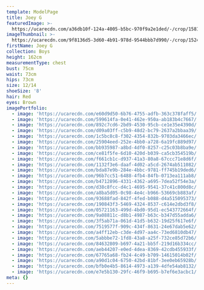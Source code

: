 ```yaml
---
template: ModelPage
title: Joey G
featuredImage: >-
  https://ucarecdn.com/a36db10f-124a-4005-b5bc-970f9a2e1ded/-/crop/1581x824/0,0/-/preview/
imageThumbnail: >-
  https://ucarecdn.com/9f8136d5-3d60-4b91-978d-9544bbb7d990/-/crop/1524x1678/0,0/-/preview/
firstName: Joey G
collection: Boys
height: 162cm
measurementType: chest
bust: 75cm
waist: 73cm
hips: 73cm
size: 12/14
shoeSize: '8'
hair: Red
eyes: Brown
imagePortfolio:
  - image: 'https://ucarecdn.com/e60d9d50-6b76-4755-adfb-363c378faff5/'
  - image: 'https://ucarecdn.com/599614fa-0e41-462e-950a-ab183b4c7667/'
  - image: 'https://ucarecdn.com/892c7cd6-2bd9-4530-95cb-ce1e35e4390d/'
  - image: 'https://ucarecdn.com/d09a03ff-c5b9-48d2-bc79-2637a2bbaa39/'
  - image: 'https://ucarecdn.com/1c5bc8c8-f302-4354-832b-9703da3466ec/'
  - image: 'https://ucarecdn.com/25904eed-252e-4bb0-a728-6a19fc889d97/'
  - image: 'https://ucarecdn.com/bb935987-a8bd-4df0-8257-c25c03b8ba9e/'
  - image: 'https://ucarecdn.com/ce81f5fe-6d10-420d-b039-ca5cb354519b/'
  - image: 'https://ucarecdn.com/f661cb1c-d937-41a3-80a8-67ccc71e8d6f/'
  - image: 'https://ucarecdn.com/1132f3e6-daaf-4d02-a5cd-2674ab511082/'
  - image: 'https://ucarecdn.com/bda87e9b-284e-4bbc-9781-ff745b19ded6/'
  - image: 'https://ucarecdn.com/96b7cc51-6488-4fb4-84fb-0713ea111ab8/'
  - image: 'https://ucarecdn.com/b4712896-4331-4362-a695-7dea52f54e3a/'
  - image: 'https://ucarecdn.com/d38c8fcc-d4c1-4695-9541-37c41c800d8c/'
  - image: 'https://ucarecdn.com/a8ba5d05-0c98-4e4c-b966-53669cb883af/'
  - image: 'https://ucarecdn.com/93688fad-842f-4fed-b088-d4a515095373/'
  - image: 'https://ucarecdn.com/190843f3-5469-4324-8537-c614e2dbd3f8/'
  - image: 'https://ucarecdn.com/05721163-499d-4bd0-95d1-ec543772664f/'
  - image: 'https://ucarecdn.com/9a08811c-d8b1-4987-b63c-b347d55adda6/'
  - image: 'https://ucarecdn.com/3f5ab71a-061d-41d5-b632-19d25f617e6f/'
  - image: 'https://ucarecdn.com/7519577f-909c-434f-8631-24e67dab5e62/'
  - image: 'https://ucarecdn.com/a4ff12eb-c3de-4d97-aa4c-73ed6810db47/'
  - image: 'https://ucarecdn.com/5abbbe72-1fd8-43a8-a25f-732ce85d72b6/'
  - image: 'https://ucarecdn.com/84632809-b697-4a21-bb5f-219d16b334cc/'
  - image: 'https://ucarecdn.com/aeb44207-e0ed-4dea-8369-42cdb455933f/'
  - image: 'https://ucarecdn.com/67765a68-fb24-4c49-b709-14615014b02f/'
  - image: 'https://ucarecdn.com/a90d1c04-6750-42bd-81bf-3ee0eb65928b/'
  - image: 'https://ucarecdn.com/bfb0e4b5-8614-4973-a139-4dfe54ab8132/'
  - image: 'https://ucarecdn.com/e7e5b130-29fc-46f9-b695-b7ef6e3acbc1/'
meta: {}
---
```


